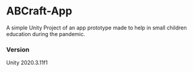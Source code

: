 # ABCraft-App
A simple Unity Project of an app prototype made to help in small children education during the pandemic.

### Version
Unity 2020.3.11f1
